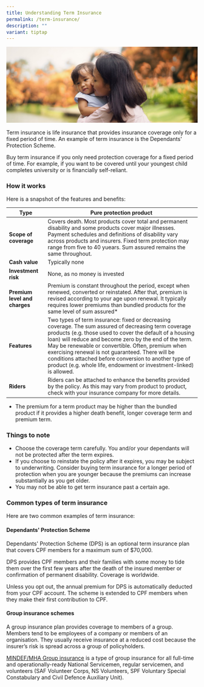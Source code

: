 ```yaml
---
title: Understanding Term Insurance
permalink: /term-insurance/
description: ""
variant: tiptap
---
```

![](/images/Are%20You%20Planning%20Your%20Finances/insurance-basics.jfif)

Term insurance is life insurance that provides insurance coverage only for a fixed period of time. An example of term insurance is the Dependants' Protection Scheme.

Buy term insurance if you only need protection coverage for a fixed period of time. For example, if you want to be covered until your youngest child completes university or is financially self-reliant.

### How it works

Here is a snapshot of the features and benefits:



| Type | Pure protection product | 
| -------- | -------- | 
| **Scope of coverage**     | Covers death. Most products cover total and permanent disability and some products cover major illnesses. Payment schedules and definitions of disability vary across products and insurers. Fixed term protection may range from five to 40 yuears. Sum assured remains the same throughout.    |
| **Cash value** | Typically none     |
| **Investment risk**     | None, as no money is invested     |
| **Premium level and charges**     |  Premium is constant throughout the period, except when renewed, converted or reinstated. After that, premium is revised according to your age upon renewal. It typically requires lower premiums than bundled products for the same level of sum assured*   |
| **Features**     | Two types of term insurance: fixed or decreasing coverage. The sum assured of decreasing term coverage products (e.g. those used to cover the default of a housing loan) will reduce and become zero by the end of the term. May be renewable or convertible. Often, premium when exercising renewal is not guaranteed. There will be conditions attached before conversion to another type of product (e.g. whole life, endowment or investment-linked) is allowed.   |
| **Riders**     | Riders can be attached to enhance the benefits provided by the policy. As this may vary from product to product, check with your insurance company for more details.     |



* The premium for a term product may be higher than the bundled product if it provides a higher death benefit, longer coverage term and premium term.

### Things to note


*   Choose the coverage term carefully. You and/or your dependants will not be protected after the term expires.
*   If you choose to reinstate the policy after it expires, you may be subject to underwriting. Consider buying term insurance for a longer period of protection when you are younger because the premiums can increase substantially as you get older.
*   You may not be able to get term insurance past a certain age.

### Common types of term insurance

Here are two common examples of term insurance:

#### Dependants' Protection Scheme

Dependants' Protection Scheme (DPS) is an optional term insurance plan that covers CPF members for a maximum sum of $70,000.

DPS provides CPF members and their families with some money to tide them over the first few years after the death of the insured member or confirmation of permanent disability. Coverage is worldwide.  
  
Unless you opt out, the annual premium for DPS is automatically deducted from your CPF account. The scheme is extended to CPF members when they make their first contribution to CPF.

#### Group insurance schemes

A group insurance plan provides coverage to members of a group. Members tend to be employees of a company or members of an organisation. They usually receive insurance at a reduced cost because the insurer’s risk is spread across a group of policyholders.

[MINDEF/MHA Group insurance](https://www.ns.sg/web/portal/nsmen/home/nstopics/awards-and-recognition/article/benefits-for-national-servicemen/mindef-group-insurance) is a type of group insurance for all full-time and operationally-ready National Servicemen, regular servicemen, and volunteers (SAF Volunteer Corps, NS Volunteers, SPF Voluntary Special Constabulary and Civil Defence Auxiliary Unit).